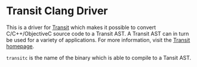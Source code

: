 Transit Clang Driver
====================

This is a driver for [Transit](http://github.com/samvv/Transit) which makes it
possible to convert C/C++/ObjectiveC source code to a Transit AST. A Transit
AST can in turn be used for a variety of applications. For more information,
visit the [Transit homepage](http://github.com/samvv/Tranit).

`transitc` is the name of the binary which is able to compile to a Tansit AST.

